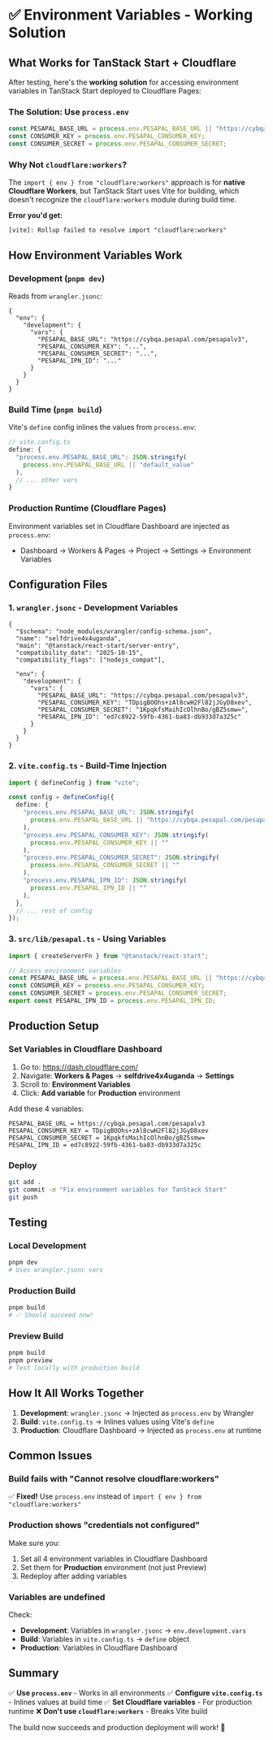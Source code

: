 # ✅ Environment Variables - Working Solution

## What Works for TanStack Start + Cloudflare

After testing, here's the **working solution** for accessing environment variables in TanStack Start deployed to Cloudflare Pages:

### The Solution: Use `process.env`

```typescript
const PESAPAL_BASE_URL = process.env.PESAPAL_BASE_URL || "https://cybqa.pesapal.com/pesapalv3";
const CONSUMER_KEY = process.env.PESAPAL_CONSUMER_KEY;
const CONSUMER_SECRET = process.env.PESAPAL_CONSUMER_SECRET;
```

### Why Not `cloudflare:workers`?

The `import { env } from "cloudflare:workers"` approach is for **native Cloudflare Workers**, but TanStack Start uses Vite for building, which doesn't recognize the `cloudflare:workers` module during build time.

**Error you'd get:**
```
[vite]: Rollup failed to resolve import "cloudflare:workers"
```

## How Environment Variables Work

### Development (`pnpm dev`)

Reads from `wrangler.jsonc`:
```jsonc
{
  "env": {
    "development": {
      "vars": {
        "PESAPAL_BASE_URL": "https://cybqa.pesapal.com/pesapalv3",
        "PESAPAL_CONSUMER_KEY": "...",
        "PESAPAL_CONSUMER_SECRET": "...",
        "PESAPAL_IPN_ID": "..."
      }
    }
  }
}
```

### Build Time (`pnpm build`)

Vite's `define` config inlines the values from `process.env`:
```typescript
// vite.config.ts
define: {
  "process.env.PESAPAL_BASE_URL": JSON.stringify(
    process.env.PESAPAL_BASE_URL || "default_value"
  ),
  // ... other vars
}
```

### Production Runtime (Cloudflare Pages)

Environment variables set in Cloudflare Dashboard are injected as `process.env`:
- Dashboard → Workers & Pages → Project → Settings → Environment Variables

## Configuration Files

### 1. `wrangler.jsonc` - Development Variables

```jsonc
{
  "$schema": "node_modules/wrangler/config-schema.json",
  "name": "selfdrive4x4uganda",
  "main": "@tanstack/react-start/server-entry",
  "compatibility_date": "2025-10-15",
  "compatibility_flags": ["nodejs_compat"],
  
  "env": {
    "development": {
      "vars": {
        "PESAPAL_BASE_URL": "https://cybqa.pesapal.com/pesapalv3",
        "PESAPAL_CONSUMER_KEY": "TDpigBOOhs+zAl8cwH2Fl82jJGyD8xev",
        "PESAPAL_CONSUMER_SECRET": "1KpqkfsMaihIcOlhnBo/gBZ5smw=",
        "PESAPAL_IPN_ID": "ed7c8922-59fb-4361-ba83-db933d7a325c"
      }
    }
  }
}
```

### 2. `vite.config.ts` - Build-Time Injection

```typescript
import { defineConfig } from "vite";

const config = defineConfig({
  define: {
    "process.env.PESAPAL_BASE_URL": JSON.stringify(
      process.env.PESAPAL_BASE_URL || "https://cybqa.pesapal.com/pesapalv3"
    ),
    "process.env.PESAPAL_CONSUMER_KEY": JSON.stringify(
      process.env.PESAPAL_CONSUMER_KEY || ""
    ),
    "process.env.PESAPAL_CONSUMER_SECRET": JSON.stringify(
      process.env.PESAPAL_CONSUMER_SECRET || ""
    ),
    "process.env.PESAPAL_IPN_ID": JSON.stringify(
      process.env.PESAPAL_IPN_ID || ""
    ),
  },
  // ... rest of config
});
```

### 3. `src/lib/pesapal.ts` - Using Variables

```typescript
import { createServerFn } from "@tanstack/react-start";

// Access environment variables
const PESAPAL_BASE_URL = process.env.PESAPAL_BASE_URL || "https://cybqa.pesapal.com/pesapalv3";
const CONSUMER_KEY = process.env.PESAPAL_CONSUMER_KEY;
const CONSUMER_SECRET = process.env.PESAPAL_CONSUMER_SECRET;
export const PESAPAL_IPN_ID = process.env.PESAPAL_IPN_ID;
```

## Production Setup

### Set Variables in Cloudflare Dashboard

1. Go to: https://dash.cloudflare.com/
2. Navigate: **Workers & Pages** → **selfdrive4x4uganda** → **Settings**
3. Scroll to: **Environment Variables**
4. Click: **Add variable** for **Production** environment

Add these 4 variables:
```
PESAPAL_BASE_URL = https://cybqa.pesapal.com/pesapalv3
PESAPAL_CONSUMER_KEY = TDpigBOOhs+zAl8cwH2Fl82jJGyD8xev
PESAPAL_CONSUMER_SECRET = 1KpqkfsMaihIcOlhnBo/gBZ5smw=
PESAPAL_IPN_ID = ed7c8922-59fb-4361-ba83-db933d7a325c
```

### Deploy

```bash
git add .
git commit -m "Fix environment variables for TanStack Start"
git push
```

## Testing

### Local Development
```bash
pnpm dev
# Uses wrangler.jsonc vars
```

### Production Build
```bash
pnpm build
# ✅ Should succeed now!
```

### Preview Build
```bash
pnpm build
pnpm preview
# Test locally with production build
```

## How It All Works Together

1. **Development**: `wrangler.jsonc` → Injected as `process.env` by Wrangler
2. **Build**: `vite.config.ts` → Inlines values using Vite's `define`
3. **Production**: Cloudflare Dashboard → Injected as `process.env` at runtime

## Common Issues

### Build fails with "Cannot resolve cloudflare:workers"

✅ **Fixed!** Use `process.env` instead of `import { env } from "cloudflare:workers"`

### Production shows "credentials not configured"

Make sure you:
1. Set all 4 environment variables in Cloudflare Dashboard
2. Set them for **Production** environment (not just Preview)
3. Redeploy after adding variables

### Variables are undefined

Check:
- **Development**: Variables in `wrangler.jsonc` → `env.development.vars`
- **Build**: Variables in `vite.config.ts` → `define` object
- **Production**: Variables in Cloudflare Dashboard

## Summary

✅ **Use `process.env`** - Works in all environments
✅ **Configure `vite.config.ts`** - Inlines values at build time
✅ **Set Cloudflare variables** - For production runtime
❌ **Don't use `cloudflare:workers`** - Breaks Vite build

The build now succeeds and production deployment will work! 🚀
